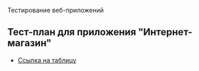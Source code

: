 Тестирование веб-приложений
## Тест-план для приложения "Интернет-магазин"
 - [Ссылка на таблицу](https://docs.google.com/spreadsheets/d/1fKSAKYZ9HwlhFl9cI71caT5xIuuowwbp_0OLffXuH0s/edit?gid=0#gid=0)
